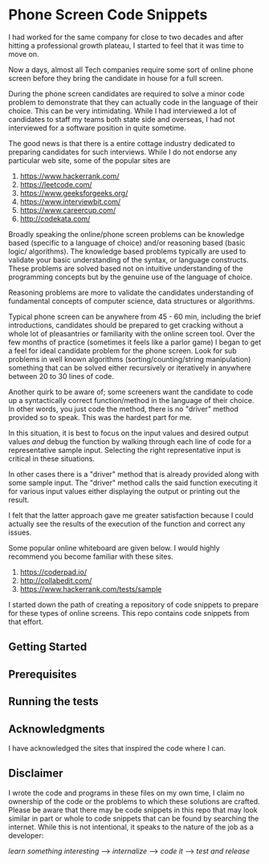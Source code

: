 # Phone Screen Code Snippets

I had worked for the same company for close to two decades and after hitting a professional growth plateau, I started to feel that it was time to move on.
 
Now a days, almost all Tech companies require some sort of online phone screen before they bring the candidate in house for a full screen.

During the phone screen candidates are required to solve a minor code problem to demonstrate that they can actually code in the language of their choice. This can be very intimidating. While I had interviewed a lot of candidates to staff my teams both state side and overseas, I had not interviewed for a software position in quite sometime.

The good news is that there is a entire cottage industry dedicated to preparing candidates for such interviews. While I do not endorse any particular web site, some of the popular sites are

1. https://www.hackerrank.com/
2. https://leetcode.com/
3. https://www.geeksforgeeks.org/
4. https://www.interviewbit.com/
5. https://www.careercup.com/
6. http://codekata.com/

Broadly speaking the online/phone screen problems can be knowledge based (specific to a language of choice) and/or reasoning based (basic logic/ algorithms). The knowledge based problems typically are used to validate your basic understanding of the syntax, or language constructs. These problems are solved based not on intuitive understanding of the programming concepts but by the genuine use of the language of choice.

Reasoning problems are more to validate the candidates understanding of fundamental concepts of computer science, data structures or algorithms.

Typical phone screen can be anywhere from 45 - 60 min, including the brief introductions, candidates should be prepared to get cracking without a whole lot of pleasantries or familiarity with the online screen tool. Over the few months of practice (sometimes it feels like a parlor game) I began to get a feel for ideal candidate problem for the phone screen. Look for sub problems in well known algorithms (sorting/counting/string manipulation) something that can be solved either recursively or iteratively in anywhere between 20 to 30 lines of code.

Another quirk to be aware of; some screeners want the candidate to code up a syntactically correct function/method in the language of their choice. In other words, you just code the method, there is no "driver" method provided so to speak. This was the hardest part for me.

In this situation, it is best to focus on the input values and desired output values *and* debug the function by walking through each line of code for a representative sample input. Selecting the right representative input is critical in these situations.

In other cases there is a "driver" method that is already provided along with some sample input. The "driver" method  calls the said function executing it for various input values either displaying the output or printing out the result.

I felt that the latter approach gave me greater satisfaction because I could actually see the results of the execution of the function and correct any issues.

Some popular online whiteboard are given below. I would highly recommend you become familiar with these sites.
1. https://coderpad.io/
2. http://collabedit.com/
3. https://www.hackerrank.com/tests/sample

I started down the path of creating a repository of code snippets to prepare for these types of online screens. This repo contains code snippets from that effort.

## Getting Started

## Prerequisites

## Running the tests

## Acknowledgments
 
 I have acknowledged the sites that inspired the code where I can.


## Disclaimer

I wrote the code and programs in these files on my own time, I claim no ownership of the code or the problems to which these solutions are crafted. Please be aware that there may be code snippets in this repo that may look similar in part or whole to  code snippets that can be found by searching the internet. While this is not intentional, it speaks to the nature of the job as a developer:

 *learn something interesting* --> *internalize* --> *code it* --> *test and release*
 

